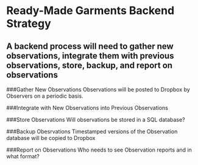 # Ready-Made Garments Backend Strategy

## A backend process will need to gather new observations, integrate them with previous observations, store, backup, and report on observations

###Gather New Observations
Observations will be posted to Dropbox by Observers on a periodic basis.

###Integrate with New Observations into Previous Observations

###Store Observations
Will observations be stored in a SQL database?

###Backup Obesrvations
Timestamped versions of the Observation database will be copied to Dropbox

###Report on Observations
Who needs to see Observation reports and in what format?